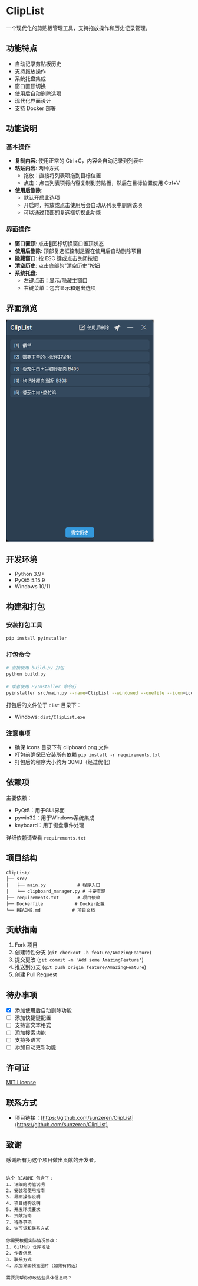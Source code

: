 # ClipList

一个现代化的剪贴板管理工具，支持拖放操作和历史记录管理。

## 功能特点

- 自动记录剪贴板历史
- 支持拖放操作
- 系统托盘集成
- 窗口置顶切换
- 使用后自动删除选项
- 现代化界面设计
- 支持 Docker 部署

## 功能说明

### 基本操作
- **复制内容**: 使用正常的 Ctrl+C，内容会自动记录到列表中
- **粘贴内容**: 两种方式
  - 拖放：直接将列表项拖到目标位置
  - 点击：点击列表项将内容复制到剪贴板，然后在目标位置使用 Ctrl+V
- **使用后删除**: 
  - 默认开启此选项
  - 开启时，拖放或点击使用后会自动从列表中删除该项
  - 可以通过顶部的复选框切换此功能

### 界面操作
- **窗口置顶**: 点击📌图标切换窗口置顶状态
- **使用后删除**: 顶部复选框控制是否在使用后自动删除项目
- **隐藏窗口**: 按 ESC 键或点击关闭按钮
- **清空历史**: 点击底部的"清空历史"按钮
- **系统托盘**: 
  - 左键点击：显示/隐藏主窗口
  - 右键菜单：包含显示和退出选项

## 界面预览

![ClipList Interface](docs/images/preview.png)

## 开发环境

- Python 3.9+
- PyQt5 5.15.9
- Windows 10/11

## 构建和打包

### 安装打包工具
```bash
pip install pyinstaller
```

### 打包命令
```bash
# 直接使用 build.py 打包
python build.py

# 或者使用 PyInstaller 命令行
pyinstaller src/main.py --name=ClipList --windowed --onefile --icon=icons/clipboard.png --add-data="icons/clipboard.png;icons" --clean --noconfirm
```

打包后的文件位于 `dist` 目录下：
- Windows: `dist/ClipList.exe`

### 注意事项
- 确保 icons 目录下有 clipboard.png 文件
- 打包前确保已安装所有依赖 `pip install -r requirements.txt`
- 打包后的程序大小约为 30MB（经过优化）

## 依赖项

主要依赖：
- PyQt5：用于GUI界面
- pywin32：用于Windows系统集成
- keyboard：用于键盘事件处理

详细依赖请查看 `requirements.txt`

## 项目结构

```
ClipList/
├── src/
│   ├── main.py            # 程序入口
│   └── clipboard_manager.py # 主要实现
├── requirements.txt       # 项目依赖
├── Dockerfile            # Docker配置
└── README.md            # 项目文档
```

## 贡献指南

1. Fork 项目
2. 创建特性分支 (`git checkout -b feature/AmazingFeature`)
3. 提交更改 (`git commit -m 'Add some AmazingFeature'`)
4. 推送到分支 (`git push origin feature/AmazingFeature`)
5. 创建 Pull Request

## 待办事项

- [x] 添加使用后自动删除功能
- [ ] 添加快捷键配置
- [ ] 支持富文本格式
- [ ] 添加搜索功能
- [ ] 支持多语言
- [ ] 添加自动更新功能

## 许可证

[MIT License](LICENSE)

## 联系方式

- 项目链接：[https://github.com/sunzeren/ClipList](https://github.com/sunzeren/ClipList)

## 致谢

感谢所有为这个项目做出贡献的开发者。
```

这个 README 包含了：
1. 详细的功能说明
2. 安装和使用指南
3. 界面操作说明
4. 项目结构说明
5. 开发环境要求
6. 贡献指南
7. 待办事项
8. 许可证和联系方式

你需要根据实际情况修改：
1. GitHub 仓库地址
2. 作者信息
3. 联系方式
4. 添加界面预览图片（如果有的话）

需要我帮你修改这些具体信息吗？
